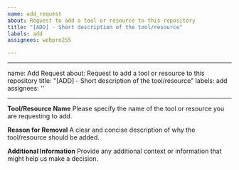```yaml
---
name: add_request
about: Request to add a tool or resource to this repository
title: "[ADD] - Short description of the tool/resource"
labels: add
assignees: webpro255

---
```


---
name: Add Request
about: Request to add a tool or resource to this repository
title: "[ADD] - Short description of the tool/resource"
labels: add
assignees: ''

---

**Tool/Resource Name**
Please specify the name of the tool or resource you are requesting to add.

**Reason for Removal**
A clear and concise description of why the tool/resource should be added.

**Additional Information**
Provide any additional context or information that might help us make a decision.
